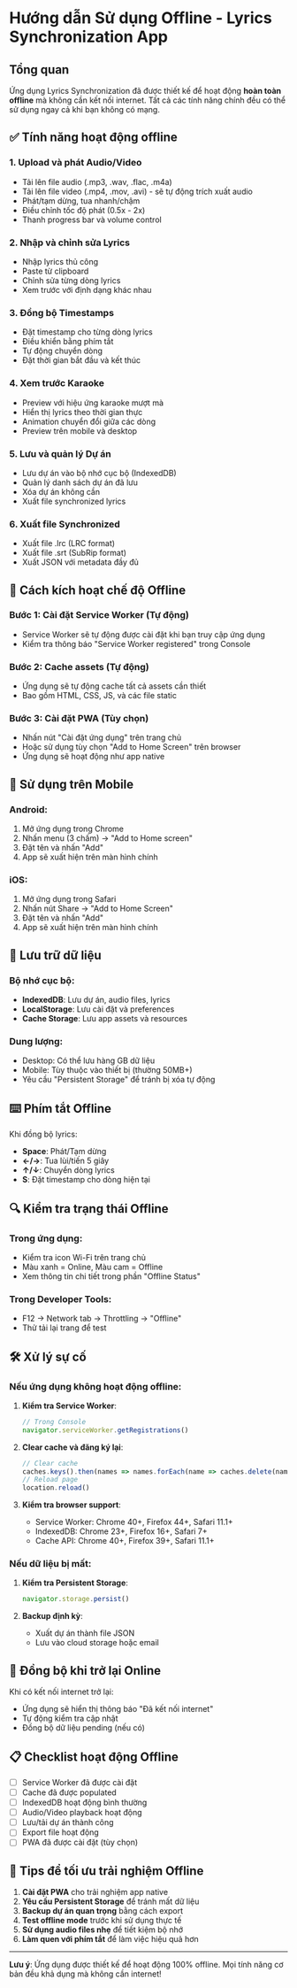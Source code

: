 # Hướng dẫn Sử dụng Offline - Lyrics Synchronization App

## Tổng quan
Ứng dụng Lyrics Synchronization đã được thiết kế để hoạt động **hoàn toàn offline** mà không cần kết nối internet. Tất cả các tính năng chính đều có thể sử dụng ngay cả khi bạn không có mạng.

## ✅ Tính năng hoạt động offline

### 1. **Upload và phát Audio/Video**
- Tải lên file audio (.mp3, .wav, .flac, .m4a)
- Tải lên file video (.mp4, .mov, .avi) - sẽ tự động trích xuất audio
- Phát/tạm dừng, tua nhanh/chậm
- Điều chỉnh tốc độ phát (0.5x - 2x)
- Thanh progress bar và volume control

### 2. **Nhập và chỉnh sửa Lyrics**
- Nhập lyrics thủ công
- Paste từ clipboard
- Chỉnh sửa từng dòng lyrics
- Xem trước với định dạng khác nhau

### 3. **Đồng bộ Timestamps**
- Đặt timestamp cho từng dòng lyrics
- Điều khiển bằng phím tắt
- Tự động chuyển dòng
- Đặt thời gian bắt đầu và kết thúc

### 4. **Xem trước Karaoke**
- Preview với hiệu ứng karaoke mượt mà
- Hiển thị lyrics theo thời gian thực
- Animation chuyển đổi giữa các dòng
- Preview trên mobile và desktop

### 5. **Lưu và quản lý Dự án**
- Lưu dự án vào bộ nhớ cục bộ (IndexedDB)
- Quản lý danh sách dự án đã lưu
- Xóa dự án không cần
- Xuất file synchronized lyrics

### 6. **Xuất file Synchronized**
- Xuất file .lrc (LRC format)
- Xuất file .srt (SubRip format)  
- Xuất JSON với metadata đầy đủ

## 🔧 Cách kích hoạt chế độ Offline

### Bước 1: Cài đặt Service Worker (Tự động)
- Service Worker sẽ tự động được cài đặt khi bạn truy cập ứng dụng
- Kiểm tra thông báo "Service Worker registered" trong Console

### Bước 2: Cache assets (Tự động)
- Ứng dụng sẽ tự động cache tất cả assets cần thiết
- Bao gồm HTML, CSS, JS, và các file static

### Bước 3: Cài đặt PWA (Tùy chọn)
- Nhấn nút "Cài đặt ứng dụng" trên trang chủ
- Hoặc sử dụng tùy chọn "Add to Home Screen" trên browser
- Ứng dụng sẽ hoạt động như app native

## 📱 Sử dụng trên Mobile

### Android:
1. Mở ứng dụng trong Chrome
2. Nhấn menu (3 chấm) → "Add to Home screen"
3. Đặt tên và nhấn "Add"
4. App sẽ xuất hiện trên màn hình chính

### iOS:
1. Mở ứng dụng trong Safari
2. Nhấn nút Share → "Add to Home Screen"
3. Đặt tên và nhấn "Add"
4. App sẽ xuất hiện trên màn hình chính

## 💾 Lưu trữ dữ liệu

### Bộ nhớ cục bộ:
- **IndexedDB**: Lưu dự án, audio files, lyrics
- **LocalStorage**: Lưu cài đặt và preferences
- **Cache Storage**: Lưu app assets và resources

### Dung lượng:
- Desktop: Có thể lưu hàng GB dữ liệu
- Mobile: Tùy thuộc vào thiết bị (thường 50MB+)
- Yêu cầu "Persistent Storage" để tránh bị xóa tự động

## ⌨️ Phím tắt Offline

Khi đồng bộ lyrics:
- **Space**: Phát/Tạm dừng
- **←/→**: Tua lùi/tiến 5 giây
- **↑/↓**: Chuyển dòng lyrics
- **S**: Đặt timestamp cho dòng hiện tại

## 🔍 Kiểm tra trạng thái Offline

### Trong ứng dụng:
- Kiểm tra icon Wi-Fi trên trang chủ
- Màu xanh = Online, Màu cam = Offline
- Xem thông tin chi tiết trong phần "Offline Status"

### Trong Developer Tools:
- F12 → Network tab → Throttling → "Offline"
- Thử tải lại trang để test

## 🛠️ Xử lý sự cố

### Nếu ứng dụng không hoạt động offline:

1. **Kiểm tra Service Worker**:
   ```javascript
   // Trong Console
   navigator.serviceWorker.getRegistrations()
   ```

2. **Clear cache và đăng ký lại**:
   ```javascript
   // Clear cache
   caches.keys().then(names => names.forEach(name => caches.delete(name)))
   // Reload page
   location.reload()
   ```

3. **Kiểm tra browser support**:
   - Service Worker: Chrome 40+, Firefox 44+, Safari 11.1+
   - IndexedDB: Chrome 23+, Firefox 16+, Safari 7+
   - Cache API: Chrome 40+, Firefox 39+, Safari 11.1+

### Nếu dữ liệu bị mất:

1. **Kiểm tra Persistent Storage**:
   ```javascript
   navigator.storage.persist()
   ```

2. **Backup định kỳ**:
   - Xuất dự án thành file JSON
   - Lưu vào cloud storage hoặc email

## 🔄 Đồng bộ khi trở lại Online

Khi có kết nối internet trở lại:
- Ứng dụng sẽ hiển thị thông báo "Đã kết nối internet"
- Tự động kiểm tra cập nhật
- Đồng bộ dữ liệu pending (nếu có)

## 📋 Checklist hoạt động Offline

- [ ] Service Worker đã được cài đặt
- [ ] Cache đã được populated  
- [ ] IndexedDB hoạt động bình thường
- [ ] Audio/Video playback hoạt động
- [ ] Lưu/tải dự án thành công
- [ ] Export file hoạt động
- [ ] PWA đã được cài đặt (tùy chọn)

## 🎯 Tips để tối ưu trải nghiệm Offline

1. **Cài đặt PWA** cho trải nghiệm app native
2. **Yêu cầu Persistent Storage** để tránh mất dữ liệu  
3. **Backup dự án quan trọng** bằng cách export
4. **Test offline mode** trước khi sử dụng thực tế
5. **Sử dụng audio files nhẹ** để tiết kiệm bộ nhớ
6. **Làm quen với phím tắt** để làm việc hiệu quả hơn

---

**Lưu ý**: Ứng dụng được thiết kế để hoạt động 100% offline. Mọi tính năng cơ bản đều khả dụng mà không cần internet!
